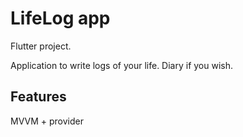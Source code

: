 # LifeLog app

Flutter project.

Application to write logs of your life. Diary if you wish.

## Features

MVVM + provider
